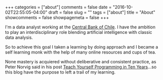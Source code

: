+++
categories = ["about"]
comments = false
date = "2016-10-02T22:55:05-04:00"
draft = false
slug = ""
tags = ["about"]
title = "About"
showcomments = false
showpagemeta = false
+++

I'm a data analyst working at the [Central Bank of Chile](http://www.bcentral.cl/). I have the ambition to play an interdisciplinary role blending artificial intelligence with classic data analysis.

So to achieve this goal I taken a learning by doing approach and I became a self learning monk with the help of many online resources and cups of tea.

None mastery is acquiered without deliberative and consistent practice, as Peter Norvig said in his post [Teach Yourself Programming in Ten Years](http://norvig.com/21-days.html)...so this blog have the purpose to left a trail of my learning.